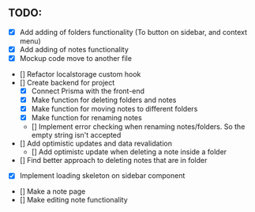 ## TODO:

- [x] Add adding of folders functionality (To button on sidebar, and context menu)
- [x] Add adding of notes functionality
- [x] Mockup code move to another file
- [] Refactor localstorage custom hook
- [] Create backend for project
  - [x] Connect Prisma with the front-end
  - [x] Make function for deleting folders and notes
  - [x] Make function for moving notes to different folders
  - [x] Make function for renaming notes
  - [] Implement error checking when renaming notes/folders. So the empty string isn't accepted
- [] Add optimistic updates and data revalidation
  - [] Add optimistc update when deleting a note inside a folder
- [] Find better approach to deleting notes that are in folder
- [x] Implement loading skeleton on sidebar component
- [] Make a note page
- [] Make editing note functionality
